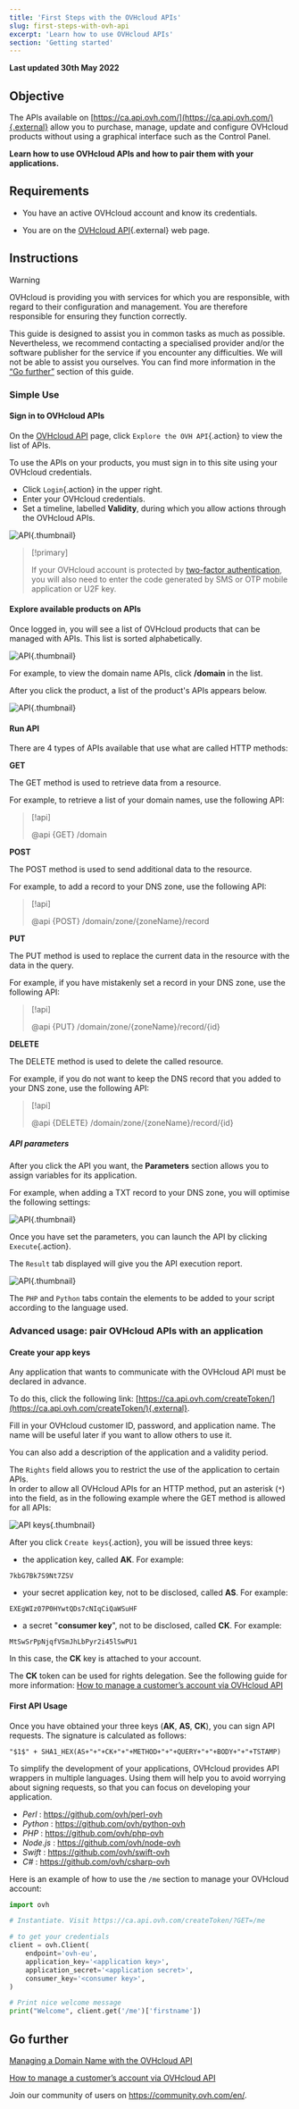 ```yaml
---
title: 'First Steps with the OVHcloud APIs'
slug: first-steps-with-ovh-api
excerpt: 'Learn how to use OVHcloud APIs'
section: 'Getting started'
---
```


**Last updated 30th May 2022**

## Objective


The APIs available on [https://ca.api.ovh.com/](https://ca.api.ovh.com/){.external} allow you to purchase, manage, update and configure OVHcloud products without using a graphical interface such as the Control Panel.

**Learn how to use OVHcloud APIs and how to pair them with your applications.**

## Requirements

- You have an active OVHcloud account and know its credentials.

- You are on the [OVHcloud API](https://ca.api.ovh.com/){.external} web page.

## Instructions

> [!warning]
>OVHcloud is providing you with services for which you are responsible, with regard to their configuration and management. You are therefore responsible for ensuring they function correctly.
>
>This guide is designed to assist you in common tasks as much as possible. Nevertheless, we recommend contacting a specialised provider and/or the software publisher for the service if you encounter any difficulties. We will not be able to assist you ourselves. You can find more information in the [“Go further”](#gofurther) section of this guide.
>


### Simple Use

#### Sign in to OVHcloud APIs

On the [OVHcloud API](https://ca.api.ovh.com/) page, click `Explore the OVH API`{.action} to view the list of APIs.

To use the APIs on your products, you must sign in to this site using your OVHcloud credentials.

- Click `Login`{.action} in the upper right.
- Enter your OVHcloud credentials.
- Set a timeline, labelled **Validity**, during which you allow actions through the OVHcloud APIs.

![API](images/login-ca.png){.thumbnail}


> [!primary]
>
> If your OVHcloud account is protected by [two-factor authentication](https://docs.ovh.com/asia/en/customer/secure-account-with-2FA/), you will also need to enter the code generated by SMS or OTP mobile application or U2F key.
>

#### Explore available products on APIs

Once logged in, you will see a list of OVHcloud products that can be managed with APIs. This list is sorted alphabetically.

![API](images/api-list-ca.png){.thumbnail}

For example, to view the domain name APIs, click **/domain** in the list.

After you click the product, a list of the product's APIs appears below.

![API](images/api-displayed.png){.thumbnail}

#### Run API

There are 4 types of APIs available that use what are called HTTP methods: 

**GET** 

The GET method is used to retrieve data from a resource.

For example, to retrieve a list of your domain names, use the following API:
 
> [!api]
>
> @api {GET} /domain
>

**POST**

The POST method is used to send additional data to the resource. 

For example, to add a record to your DNS zone, use the following API:

> [!api]
>
> @api {POST} /domain/zone/{zoneName}/record
>

**PUT**

The PUT method is used to replace the current data in the resource with the data in the query.

For example, if you have mistakenly set a record in your DNS zone, use the following API:

> [!api]
>
> @api {PUT} /domain/zone/{zoneName}/record/{id}
>

**DELETE**

The DELETE method is used to delete the called resource.

For example, if you do not want to keep the DNS record that you added to your DNS zone, use the following API:

> [!api]
>
> @api {DELETE} /domain/zone/{zoneName}/record/{id}
>

##### **API parameters**

After you click the API you want, the **Parameters** section allows you to assign variables for its application.
 
For example, when adding a TXT record to your DNS zone, you will optimise the following settings:
 	
![API](images/parameters.png){.thumbnail} 
 
Once you have set the parameters, you can launch the API by clicking `Execute`{.action}. 

The `Result` tab displayed will give you the API execution report.

![API](images/result.png){.thumbnail}

The `PHP` and `Python` tabs contain the elements to be added to your script according to the language used.

### Advanced usage: pair OVHcloud APIs with an application

#### Create your app keys

Any application that wants to communicate with the OVHcloud API must be declared in advance.

To do this, click the following link: [https://ca.api.ovh.com/createToken/](https://ca.api.ovh.com/createToken/){.external}.

Fill in your OVHcloud customer ID, password, and application name. The name will be useful later if you want to allow others to use it.

You can also add a description of the application and a validity period. 

The `Rights` field allows you to restrict the use of the application to certain APIs. 
<br> In order to allow all OVHcloud APIs for an HTTP method, put an asterisk (`*`) into the field, as in the following example where the GET method is allowed for all APIs:

![API keys](images/api-keys-ca.png){.thumbnail}

After you click `Create keys`{.action}, you will be issued three keys:

- the application key, called **AK**. For example:

```console
7kbG7Bk7S9Nt7ZSV
```

- your secret application key, not to be disclosed, called **AS**. For example:

```console
EXEgWIz07P0HYwtQDs7cNIqCiQaWSuHF
```

- a secret "**consumer key**", not to be disclosed, called **CK**. For example:

```console
MtSwSrPpNjqfVSmJhLbPyr2i45lSwPU1
```

In this case, the **CK** key is attached to your account.

The **CK** token can be used for rights delegation. See the following guide for more information: [How to manage a customer’s account via OVHcloud API](https://docs.ovh.com/asia/en/api/api-rights-delegation/)

#### First API Usage

Once you have obtained your three keys (**AK**, **AS**, **CK**), you can sign API requests. The signature is calculated as follows:

```console
"$1$" + SHA1_HEX(AS+"+"+CK+"+"+METHOD+"+"+QUERY+"+"+BODY+"+"+TSTAMP)
```

To simplify the development of your applications, OVHcloud provides API wrappers in multiple languages.
Using them will help you to avoid worrying about signing requests, so that you can focus on developing your application.


- *Perl* : <https://github.com/ovh/perl-ovh>
- *Python* : <https://github.com/ovh/python-ovh>
- *PHP* : <https://github.com/ovh/php-ovh>
- *Node.js* : <https://github.com/ovh/node-ovh>
- *Swift* : <https://github.com/ovh/swift-ovh>
- *C#* : <https://github.com/ovh/csharp-ovh>

Here is an example of how to use the `/me` section to manage your OVHcloud account:

```python
import ovh

# Instantiate. Visit https://ca.api.ovh.com/createToken/?GET=/me

# to get your credentials
client = ovh.Client(
    endpoint='ovh-eu',
    application_key='<application key>',
    application_secret='<application secret>',
    consumer_key='<consumer key>',
)

# Print nice welcome message
print("Welcome", client.get('/me')['firstname'])
```

## Go further <a name="gofurther"></a>

[Managing a Domain Name with the OVHcloud API](https://docs.ovh.com/asia/en/domains/api/)

[How to manage a customer’s account via OVHcloud API](https://docs.ovh.com/asia/en/api/api-rights-delegation/)

Join our community of users on <https://community.ovh.com/en/>.
